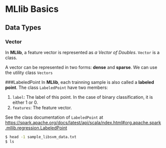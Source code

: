 # MLlib Basics

## Data Types

### Vector

In **MLlib**, a feature vector is represented as *a Vector of Doubles*. `Vector` is a class.

A vector can be represented in two forms: **dense** and **sparse**. We can use the utility class `Vectors`

###LabeledPoint
In **MLlib**, each trainning sample is also called a **labeled point**. The class `LabeledPoint` have two members:
1. `label`: The label of this point. In the case of binary classification, it is either 1 or 0.
2. `features`: The feature vector.

See the class documentation of `LabeledPoint` at https://spark.apache.org/docs/latest/api/scala/ndex.html#org.apache.spark.mllib.regression.LabeledPoint


```bash
$ head -1 sample_libsvm_data.txt
$ ls
```

